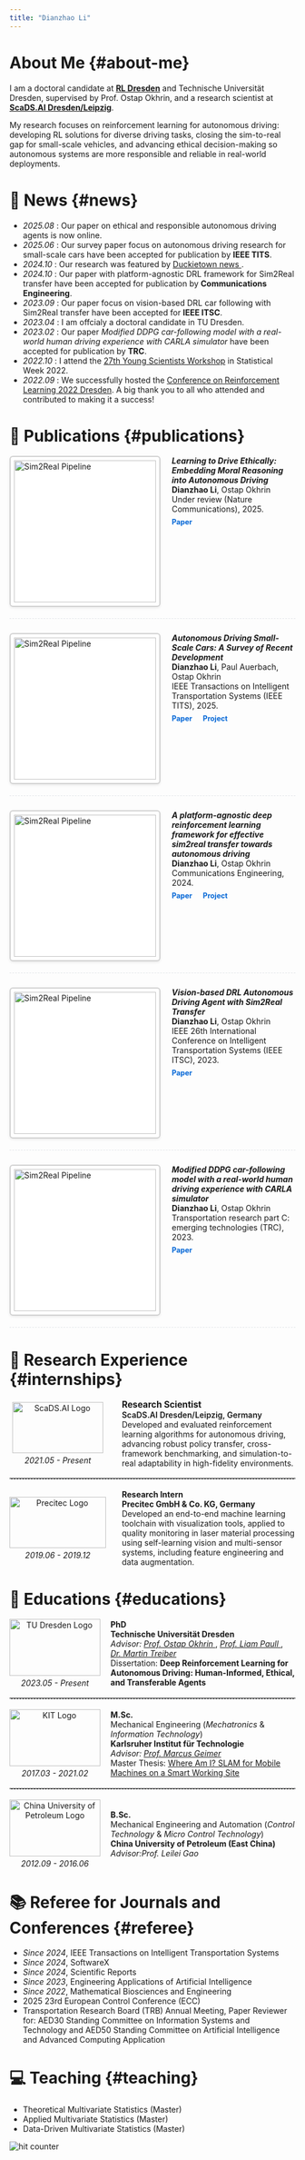 ```yaml
---
title: "Dianzhao Li"
---
```


<style>

  
/* Publication entry with image on left by default */
.pub-entry {
  display: flex;
  flex-direction: row;
  gap: 20px;
  margin-bottom: 25px;
  align-items: flex-start;
  border-bottom: 1px dashed #e1e4e8;
  padding-bottom: 20px;
}

.pub-entry:last-of-type {
  border-bottom: none;
}

/* For right-aligned images (use class="pub-entry right") */
.pub-entry.right {
  flex-direction: row-reverse;
}

.pub-entry img {
  max-width: 250px !important;
  width: 250px !important;
  height: auto !important;
  border: 2px solid #d0d0d0 !important;
  border-radius: 6px !important;
  padding: 6px !important;
  background: #fff !important; 
  box-shadow: 0 2px 4px rgba(0,0,0,.08) !important;
  flex-shrink: 0;
}

.pub-text {
  flex-grow: 1;
}

.pub-links {
  margin-top: 5px;
}

.pub-links a {
  display: inline-block;
  margin-right: 15px;
  color: #0366d6;
  transition: color 0.2s;
  font-size: 0.9em;
  text-decoration: none;
  font-weight: 500; /* Make bolder */
}

.pub-links a:hover {
  color: #0056b3;
  text-decoration: underline;
}

.pub-links i {
  font-size: 1.1em;
}

@media (max-width: 650px) {
  .pub-entry, .pub-entry.right {
    flex-direction: column;
  }
}
</style>

# About Me {#about-me}

I am a doctoral candidate at <a href="https://rl-dresden.de/"><strong>RL Dresden</strong></a> and Technische Universität Dresden, supervised by Prof. Ostap Okhrin, and a research scientist at <a href="https://scads.ai/"><strong>ScaDS.AI Dresden/Leipzig</strong></a>.

My research focuses on reinforcement learning for autonomous driving: developing RL solutions for diverse driving tasks, closing the sim-to-real gap for small-scale vehicles, and advancing ethical decision-making so autonomous systems are more responsible and reliable in real-world deployments.


# 📰 News {#news}
- *2025.08* : Our paper on ethical and responsible autonomous driving agents is now online.
- *2025.06* : Our survey paper focus on autonomous driving research for small-scale cars have been accepted for publication by **IEEE TITS**.
- *2024.10* : Our research was featured by [Duckietown news ](https://contact.duckietown.com/duckietown-newsletter-update-october-2024?ecid=ACsprvtA3PlMo41ijBjESipUOlcj4-qu1bx0yEvcIOXGfqr5P8lQCALi5sh2ymNLrcsRbO3QA75s&utm_campaign=Mailing%20List&utm_medium=email&_hsenc=p2ANqtz-_6xVoHlLWkJ6aQZZvPXRu6d2v6IQfJHqDBHVq7NFg7Sfa73ClCYNeH44aSvyD2pwpb-b_DIRUZen7JB3hCqw0hGhzEapX_4p8dAmLBsKJANr7xj5M&_hsmi=328126945&utm_content=328126945&utm_source=hs_email).
- *2024.10* : Our paper with platform-agnostic DRL framework for Sim2Real transfer  have been accepted for publication by **Communications Engineering**.
- *2023.09* : Our paper focus on vision-based DRL car following with Sim2Real transfer have been accepted for **IEEE ITSC**.
- *2023.04* : I am offcialy a doctoral candidate in TU Dresden. 
- *2023.02* : Our paper *Modified DDPG car-following model with a real-world human driving experience with CARLA simulator* have been accepted for publication by **TRC**.
- *2022.10* : I attend the [27th Young Scientists Workshop](https://statistische-woche.de/en/startseite-en) in Statistical Week 2022.
- *2022.09* : We successfully hosted the [Conference on Reinforcement Learning 2022 Dresden](https://sites.google.com/view/rlconferencedresden/home). A big thank you to all who attended and contributed to making it a success!

# 📝 Publications {#publications}

<div class="pub-entry">
  <img src="/images/ethic.png" alt="Sim2Real Pipeline">
  <div class="pub-text">
    <span class="pub-title">
      <strong><em>Learning to Drive Ethically: Embedding Moral Reasoning into Autonomous Driving</em></strong>
    </span><br>
    <span><strong>Dianzhao Li</strong>, Ostap Okhrin</span><br>
    <span class="pub-venue">Under review (Nature Communications), 2025.</span>
    <div class="pub-links">
    <a href="https://arxiv.org/abs/2508.14926" target="_blank" title="Paper"><strong>Paper</strong></a>
    <a href="https://github.com/DailyL/EDRL" target="_blank" title="Code"><i class="fab fa-github"></i></a>
     </div>
  </div>
</div>



<div class="pub-entry">
  <img src="/images/survey.png" alt="Sim2Real Pipeline">
  <div class="pub-text">
    <span class="pub-title">
      <strong><em>Autonomous Driving Small-Scale Cars: A Survey of Recent Development</em></strong>
    </span><br>
    <span><strong>Dianzhao Li</strong>, Paul Auerbach, Ostap Okhrin</span><br>
    <span class="pub-venue">IEEE Transactions on Intelligent Transportation Systems (IEEE TITS), 2025.</span>
    <div class="pub-links">
    <a href="https://ieeexplore.ieee.org/abstract/document/11034663" target="_blank" title="Paper"><strong>Paper</strong></a>
    <a href="https://github.com/DailyL/small-scale-autonomous-cars" target="_blank" title="Project Page"><strong>Project</strong></a>
     </div>
  </div>
</div>


<div class="pub-entry">
  <img src="/images/ot.png" alt="Sim2Real Pipeline">
  <div class="pub-text">
    <span class="pub-title">
      <strong><em>A platform-agnostic deep reinforcement learning framework for effective sim2real transfer towards autonomous driving</em></strong>
    </span><br>
    <span><strong>Dianzhao Li</strong>, Ostap Okhrin</span><br>
    <span class="pub-venue">Communications Engineering, 2024.</span>
    <div class="pub-links">
      <a href="https://www.nature.com/articles/s44172-024-00292-3" target="_blank" title="Paper"><strong>Paper</strong></a>
      <a href="https://dailyl.github.io/sim2realVehicle.github.io/" target="_blank" title="Project Page"><strong>Project</strong></a>
      <a href="https://github.com/DailyL/Sim2Real_autonomous_vehicle" target="_blank" title="Code"><i class="fab fa-github"></i></a>
    </div>
  </div>
</div>


<div class="pub-entry">
  <img src="/images/cf_duckie.png" alt="Sim2Real Pipeline">
  <div class="pub-text">
    <span class="pub-title">
      <strong><em>Vision-based DRL Autonomous Driving Agent with Sim2Real Transfer</em></strong>
    </span><br>
    <span><strong>Dianzhao Li</strong>, Ostap Okhrin</span><br>
    <span class="pub-venue">IEEE 26th International Conference on Intelligent Transportation Systems (IEEE ITSC), 2023.</span>
    <div class="pub-links">
      <a href="https://ieeexplore.ieee.org/abstract/document/10422677" target="_blank" title="Paper"><strong>Paper</strong></a>
      <a href="https://github.com/DailyL/Sim2Real_autonomous_vehicle" target="_blank" title="Code"><i class="fab fa-github"></i></a>
    </div>
  </div>
</div>


<div class="pub-entry">
  <img src="/images/cf.png" alt="Sim2Real Pipeline">
  <div class="pub-text">
    <span class="pub-title">
      <strong><em>Modified DDPG car-following model with a real-world human driving experience with CARLA simulator</em></strong></a>
    </span><br>
    <span><strong>Dianzhao Li</strong>, Ostap Okhrin</span><br>
    <span class="pub-venue">Transportation research part C: emerging technologies (TRC), 2023.</span>
    <div class="pub-links">
      <a href="https://www.sciencedirect.com/science/article/pii/S0968090X22004004" target="_blank" title="Paper"><strong>Paper</strong></a>
      <a href="https://github.com/DailyL/Modified-DDPG-car-following-model" target="_blank" title="Code"><i class="fab fa-github"></i></a>
    </div>
  </div>
</div>




<!-- - ***[Learning to Drive Ethically: Embedding Moral Reasoning into Autonomous Driving](https://ieeexplore.ieee.org/abstract/document/11034663)*** <br>
  **Dianzhao Li**, Ostap Okhrin, under review, 2025. <br>

- ***[Autonomous Driving Small-Scale Cars: A Survey of Recent Development](https://ieeexplore.ieee.org/abstract/document/11034663)*** <br>
  **Dianzhao Li**, Paul Auerbach, Ostap Okhrin in *IEEE Transactions on Intelligent Transportation Systems* (**IEEE TITS**), 2025. <br>



- ***[A platform-agnostic deep reinforcement learning framework for effective sim2real transfer towards autonomous driving](https://www.nature.com/articles/s44172-024-00292-3)*** <br>
  **Dianzhao Li**, Ostap Okhrin in *Communications Engineering*, 2024. <br>

- ***[Vision-based DRL Autonomous Driving Agent with Sim2Real Transfer](https://ieeexplore.ieee.org/abstract/document/10422677)*** <br>
  **Dianzhao Li**, Ostap Okhrin in *IEEE 26th International Conference on Intelligent Transportation Systems* (**IEEE ITSC**), 2023. <br>

- ***[Modified DDPG car-following model with a real-world human driving experience with CARLA simulator](https://www.sciencedirect.com/science/article/pii/S0968090X22004004)*** <br>
  **Dianzhao Li**, Ostap Okhrin in *Transportation research part C: emerging technologies* (**TRC**), 2023. <br> -->

<!-- # 🎖 Honors and Awards {#honors-and-awards}
- *2021.10* Lorem ipsum dolor sit amet, consectetur adipiscing elit. Vivamus ornare aliquet ipsum, ac tempus justo dapibus sit amet. 
- *2021.09* Lorem ipsum dolor sit amet, consectetur adipiscing elit. Vivamus ornare aliquet ipsum, ac tempus justo dapibus sit amet. 
 -->

# 💼 Research Experience {#internships}

<div style="display:flex;align-items:center;gap:28px;margin-bottom:18px;">
  <div style="text-align:center;display:flex;flex-direction:column;justify-content:center;align-items:center;min-width:170px;">
    <img src="/images/logos/ScaDS.AI_Logo.png" alt="ScaDS.AI Logo" style="height:90px;width:160px;object-fit:contain;display:block;margin:auto;">
    <div style="font-size:1em;margin-top:4px;"><em>2021.05 - Present</em></div>
  </div>
  <div style="display:flex;flex-direction:column;justify-content:center;">
    <strong style="font-size:1.1em;">Research Scientist</strong>
    <span style="font-weight:600;">ScaDS.AI Dresden/Leipzig, Germany</span>
    Developed and evaluated reinforcement learning algorithms for autonomous driving, advancing robust policy transfer, cross-framework benchmarking, and simulation-to-real adaptability in high-fidelity environments.
  </div>
</div>

<hr style="border:0;border-bottom:1px dashed #e1e4e8;margin:18px 0;">

<div style="display:flex;align-items:center;gap:28px;margin-bottom:18px;">
  <div style="text-align:center;">
  <img src="/images/logos/precitec_kg_logo.jpeg" alt="Precitec Logo" style="height:90px;width:170px;object-fit:contain;display:block;margin:auto;">
    <div style="font-size:1em;margin-top:4px;"><em>2019.06 - 2019.12</em></div>
  </div>
  <div>
    <strong>Research Intern</strong><br>
    <strong>Precitec GmbH &amp; Co. KG, Germany</strong><br>
    Developed an end-to-end machine learning toolchain with visualization tools, applied to quality monitoring in laser material processing using self-learning vision and multi-sensor systems, including feature engineering and data augmentation.
  </div>
</div>

# 📖 Educations {#educations}

<div style="display:flex;align-items:center;gap:18px;margin-bottom:8px;">
  <div style="text-align:center;">
  <img src="/images/logos/TUD_Logo.svg" alt="TU Dresden Logo" style="height:100px;width:160px;object-fit:contain;display:block;margin:auto;">
    <div style="font-size:1em;margin-top:4px;"><em>2023.05 - Present</em></div>
  </div>
  <div>
    <strong>PhD</strong><br>
    <strong>Technische Universität Dresden</strong><br>
    <em>Advisor: <a href="https://tu-dresden.de/bu/verkehr/ivw/osv/die-professur/inhaber-in"> Prof. Ostap Okhrin </a></em>,  <em><a href="https://liampaull.ca/"> Prof. Liam Paull </a></em>, <em> <a href="https://www.mtreiber.de/"> Dr. Martin Treiber </a> </em><br>
    Dissertation: <strong>Deep Reinforcement Learning for Autonomous Driving: Human-Informed, Ethical, and Transferable Agents</strong>
  </div>
</div>

<hr style="border:0;border-bottom:1px dashed #e1e4e8;margin:18px 0;">

<div style="display:flex;align-items:center;gap:18px;margin-bottom:8px;">
  <div style="text-align:center;">
  <img src="/images/logos/Logo_KIT.svg" alt="KIT Logo" style="height:100px;width:160px;object-fit:contain;display:block;margin:auto;">
    <div style="font-size:1em;margin-top:4px;"><em>2017.03 - 2021.02</em></div>
  </div>
  <div>
    <strong>M.Sc.</strong><br>
    Mechanical Engineering (<em>Mechatronics</em> & <em>Information Technology</em>)<br>
    <strong>Karlsruher Institut für Technologie</strong><br>
    <em>Advisor: <a href="https://www.fast.kit.edu/mobima/mitarbeiter_Geimer.php"> Prof. Marcus Geimer </a></em><br>
    Master Thesis: <a href="https://www.mdpi.com/2624-8921/4/2/31">Where Am I? SLAM for Mobile Machines on a Smart Working Site</a>
  </div>
</div>

<hr style="border:0;border-bottom:1px dashed #e1e4e8;margin:18px 0;">

<div style="display:flex;align-items:center;gap:18px;margin-bottom:8px;">
  <div style="text-align:center;">
  <img src="/images/logos/UPC_logo.png" alt="China University of Petroleum Logo" style="height:100px;width:160px;object-fit:contain;display:block;margin:auto;">
    <div style="font-size:1em;margin-top:4px;"><em>2012.09 - 2016.06</em></div>
  </div>
  <div>
    <strong>B.Sc.</strong><br>
    Mechanical Engineering and Automation (<em>Control Technology</em> & <em>Micro Control Technology</em>)<br>
    <strong>China University of Petroleum (East China)</strong><br>
    <em>Advisor:Prof. Leilei Gao </em><br>
  </div>
</div>

# 📚 Referee for Journals and Conferences {#referee}
- *Since 2024*, IEEE Transactions on Intelligent Transportation Systems
- *Since 2024*, SoftwareX
- *Since 2024*, Scientific Reports
- *Since 2023*, Engineering Applications of Artificial Intelligence
- *Since 2022*, Mathematical Biosciences and Engineering
-  2025 23rd European Control Conference (ECC) 
- Transportation Research Board (TRB) Annual Meeting, Paper Reviewer for: AED30 Standing Committee on Information Systems and Technology and AED50 Standing Committee on Artificial Intelligence and Advanced Computing Application 





# 💻 Teaching {#teaching}
- Theoretical Multivariate Statistics (Master)
- Applied Multivariate Statistics (Master)
- Data-Driven Multivariate Statistics (Master)

<img src="https://counter5.optistats.ovh/private/freecounterstat.php?c=jz6qgzpza7cjpkfhd9uwumf9k5eu42tu" border="0" title="hit counter" alt="hit counter">